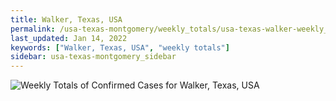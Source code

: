 ```yaml
---
title: Walker, Texas, USA
permalink: /usa-texas-montgomery/weekly_totals/usa-texas-walker-weekly_totals.html
last_updated: Jan 14, 2022
keywords: ["Walker, Texas, USA", "weekly totals"]
sidebar: usa-texas-montgomery_sidebar
---
```


![Weekly Totals of Confirmed Cases for Walker, Texas, USA](/covid_tracker/images/graphs/usa-texas-walker-weekly_totals_graph.png)

